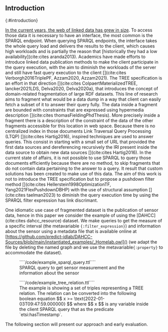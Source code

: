 ## Introduction
{:#introduction}

[In the current years, the web of linked data has grew in size](https://lod-cloud.net/#diagram).
To access those data it is necessary to have an interface, the most common is the SPARQL endpoint.
When querying SPARQL endpoints, the interface takes the whole query load and delivers the results to the client,
which causes high workloads and is partially the reason that [historically they had a low
availability](cite:cites aranda2013).
Academics have made efforts to introduce linked data publication methods to make the client participate in the query execution,
with the aim to diminish the workloads of the server and still have fast query execution to the client [](cite:cites Verborgh2016TriplePF, Azzam2020, Azzam2021).
The TREE specification is an effort in that direction [](cite:cites ColpaertMaterializedTREE, lancker2021LDS, Delva2020, Delva2020a),
that introduces the concept of domain-related fragmentation of large RDF datasets.
This line of research aims to fragment what would be a data dump in a way that client can easily fetch a subset of it to answer their query fully.
The data inside a fragment are bounded with constraints that are expressed using hypermedia description [](cite:cites thomasFieldingPhdThesis).
More precisely inside a fragment there is a description of the constraint of the data of the other fragments accessible for this location
in web space.
Because there is no centralized index in those documents Link Traversal Query Processing (LTQP) [](cite:cites Hartig2016),
inspired techniques are used to answer queries. 
This consist in starting with a small set of URL that provided the first data sources and dereferencing recursively 
the IRI present inside the data source to obtain new data sources [](cite:cites Hartig2016). 
In the current state of affairs, it is not possible to use SPARQL to query those documents efficiently because there are no method, to
skip fragments that do not contain data pertaining to the answer to a query.
It result that custom solutions has been created to make use of this data.
The aim of this work is not to introduce the TREE specification but to propose a pushdown filter method 
[](cite:cites Hellerstein1998OptimizationTF, Yang2021FlexPushdownDBHP) with the use of  structural assumption [](cite:cites taelman2023)
to diminish the query execution time by using the SPARQL filter expression has link discrimant.

One idiomatic use case of fragmented dataset is the publication of sensor data, hence in this paper
we consider the example of [](#example-sparql) using the [DAHCC](cite:cites dahcc_resource) dataset.
We make queries to get the measure of a specific interval (the metavariable `{:filter_expression}`)
and information about the sensor using a metadata file that is available online at
[https://github.com/predict-idlab/DAHCC-Sources/blob/main/instantiated_examples/_Homelab.owl]() 
(we adapt the file by deleting the named graph and we use the metavariable`{:property}` to accommodate the dataset). 

<div class="sidebysidecontainer" style="align-items: stretch !important; ">
<figure id="example-sparql" class="listing" style="padding-right: 5px; padding-left: 5px; height='100%'">
````/code/example_sparql_query.ttl````
<figcaption markdown="block">
SPARQL query to get sensor measurement and the information about the sensor
</figcaption>
</figure>

<figure id="TREE-relation-turtle-example" class="listing" style="padding-right: 5px; padding-left: 5px">
````/code/example_tree_relation.ttl````
<figcaption markdown="block">
The example is showing a set of triples representing a TREE relation. 
The relation can be converted into the following boolean equation 
$$ x >= \text{2022-01-03T09:47:59.000000} $$ 
where $$ x $$ is any variable inside the client SPARQL query that as the predicate `etsi:hasTimestamp`.
</figcaption>
</figure>
</div>



The following section will present our approach and early evaluation.